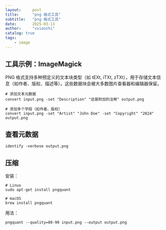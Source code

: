 ```yaml
---
layout:     post
title:      "png 格式工具"
subtitle:   "png 格式工具"
date:       2025-03-13
author:     "vxiaozhi"
catalog: true
tags:
    - image
---
```



## 工具示例：ImageMagick

PNG 格式支持多种预定义的文本块类型（如 tEXt, iTXt, zTXt），用于存储文本信息（如作者、版权、描述等）。这些数据块会被大多数图片查看器和编辑器保留。

```
# 添加文本元数据
convert input.png -set "Description" "这是附加的注释" output.png

# 添加多个字段（如作者、版权）
convert input.png -set "Artist" "John Doe" -set "Copyright" "2024" output.png
```

## 查看元数据

```
identify -verbose output.png
```

## 压缩

安装：

```
# Linux
sudo apt-get install pngquant

# macOS
brew install pngquant
```

用法：
```
pngquant --quality=80-90 input.png --output output.png
```